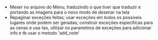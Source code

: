 * Mexer no arquivo do Menu, traduzindo o que tiver que traduzir e portando as imagens para o novo modo de desenar na tela
* Repaginar exceções feitas; usar exceções em todos os possiveis lugares onde podem ser geradas; construir exceções especificas para as cenas e usa-las, utilizar os parametros de exceções para adicionar info e tb usar o metodo 'add\_note'
